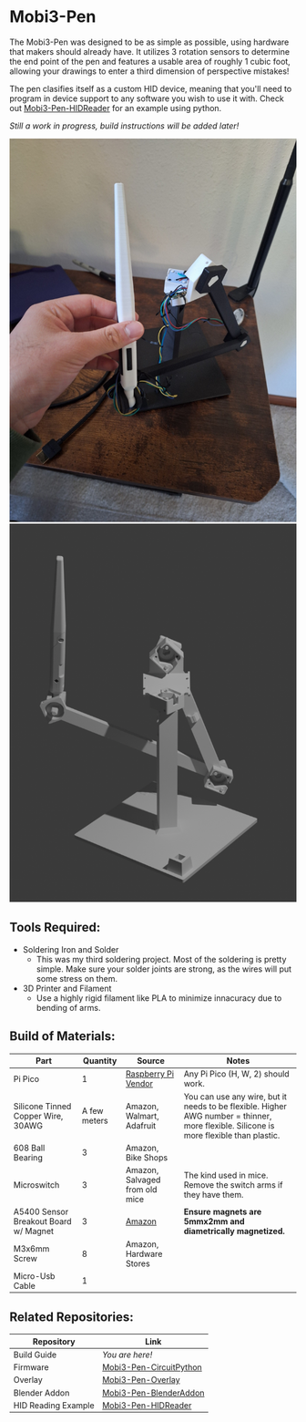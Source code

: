 # Mobi3-Pen
The Mobi3-Pen was designed to be as simple as possible, using hardware that makers should already have. It utilizes 3 rotation sensors to determine the end point of the pen and features a usable area of roughly 1 cubic foot, allowing your drawings to enter a third dimension of perspective mistakes!

The pen clasifies itself as a custom HID device, meaning that you'll need to program in device support to any software you wish to use it with. Check out [Mobi3-Pen-HIDReader](https://github.com/twu425/Mobi3-Pen-HIDReader) for an example using python. 

*Still a work in progress, build instructions will be added later!*

![alt text](Photo.jpg)
![alt text](Render.png)

## Tools Required:
- Soldering Iron and Solder 
  - This was my third soldering project. Most of the soldering is pretty simple. Make sure your solder joints are strong, as the wires will put some stress on them.
- 3D Printer and Filament 
  - Use a highly rigid filament like PLA to minimize innacuracy due to bending of arms. 

## Build of Materials:
| Part  | Quantity | Source | Notes |
| -------------- | ------------- | -------------- | ------------- |
| Pi Pico | 1 | [Raspberry Pi Vendor](https://www.raspberrypi.com/products/raspberry-pi-pico) | Any Pi Pico (H, W, 2) should work. |
| Silicone Tinned Copper Wire, 30AWG | A few meters | Amazon, Walmart, Adafruit | You can use any wire, but it needs to be flexible. Higher AWG number = thinner, more flexible. Silicone is more flexible than plastic. |
| 608 Ball Bearing | 3 | Amazon, Bike Shops  |  |
| Microswitch | 3 | Amazon, Salvaged from old mice | The kind used in mice. Remove the switch arms if they have them. |
| A5400 Sensor Breakout Board w/ Magnet | 3 | [Amazon](https://a.co/d/0WISSSe) | **Ensure magnets are 5mmx2mm and diametrically magnetized.** |
| M3x6mm Screw | 8 | Amazon, Hardware Stores | |
| Micro-Usb Cable | 1 | | |

## Related Repositories:
| Repository     | Link    |
| -------------- | ------------- |
| Build Guide    | *You are here!* |
| Firmware       | [Mobi3-Pen-CircuitPython](https://github.com/twu425/Mobi3-Pen-CircuitPython)  |
| Overlay        | [Mobi3-Pen-Overlay](https://github.com/twu425/Mobi3-Pen-Overlay)  |
| Blender Addon  | [Mobi3-Pen-BlenderAddon](https://github.com/twu425/Mobi3-Pen-BlenderAddon)  |
| HID Reading Example  | [Mobi3-Pen-HIDReader](https://github.com/twu425/Mobi3-Pen-HIDReader)  |

